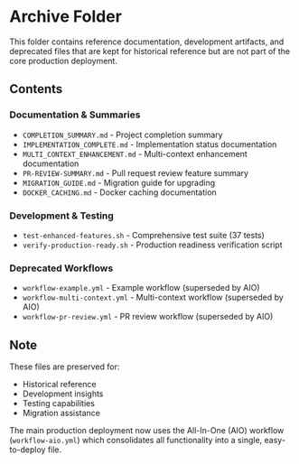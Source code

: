# Archive Folder

This folder contains reference documentation, development artifacts, and deprecated files that are kept for historical reference but are not part of the core production deployment.

## Contents

### Documentation & Summaries
- `COMPLETION_SUMMARY.md` - Project completion summary
- `IMPLEMENTATION_COMPLETE.md` - Implementation status documentation
- `MULTI_CONTEXT_ENHANCEMENT.md` - Multi-context enhancement documentation
- `PR-REVIEW-SUMMARY.md` - Pull request review feature summary
- `MIGRATION_GUIDE.md` - Migration guide for upgrading
- `DOCKER_CACHING.md` - Docker caching documentation

### Development & Testing
- `test-enhanced-features.sh` - Comprehensive test suite (37 tests)
- `verify-production-ready.sh` - Production readiness verification script

### Deprecated Workflows
- `workflow-example.yml` - Example workflow (superseded by AIO)
- `workflow-multi-context.yml` - Multi-context workflow (superseded by AIO)
- `workflow-pr-review.yml` - PR review workflow (superseded by AIO)

## Note

These files are preserved for:
- Historical reference
- Development insights
- Testing capabilities
- Migration assistance

The main production deployment now uses the All-In-One (AIO) workflow (`workflow-aio.yml`) which consolidates all functionality into a single, easy-to-deploy file.

